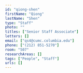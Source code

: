 ```yaml
---
id: "qiong-shen"
firstName: "Qiong"
lastName: "Shen"
type: "Staff"
photo: ""
titles: ["Senior Staff Associate"]
letters: []
email: ["qs4@cumc.columbia.edu"]
phone: ["(212) 851-5270"]
room: "507"
researchAreas: []
tags: ["People", "Staff"]
urls: []
---
```

